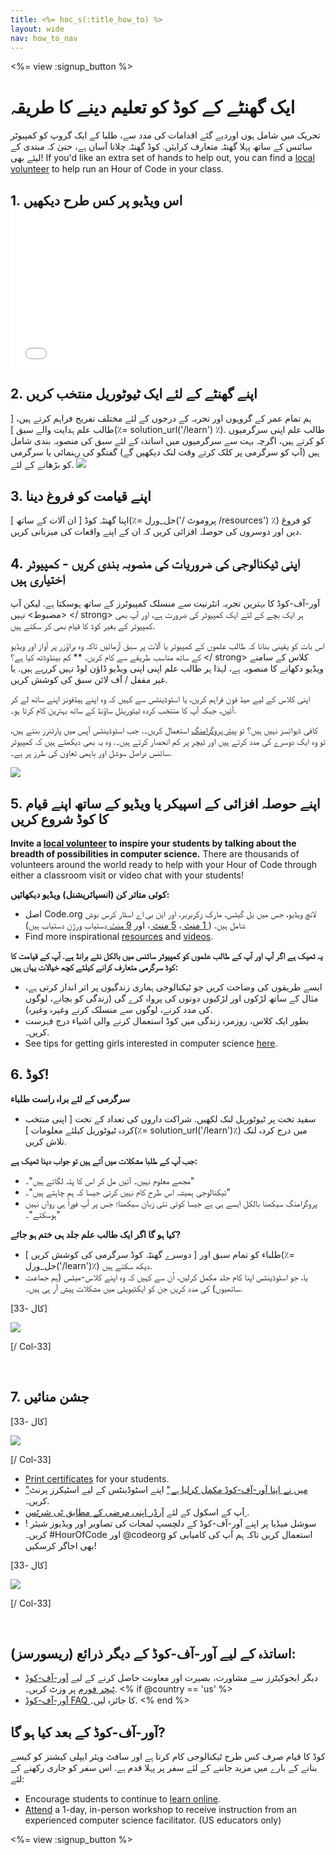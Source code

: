 ```yaml
---
title: <%= hoc_s(:title_how_to) %>
layout: wide
nav: how_to_nav
---
```

<%= view :signup_button %>

<h1>ایک گھنٹے کے کوڈ کو تعلیم دینے کا طریقہ</h1>

تحریک میں شامل ہوں اوردیے گئے اقدامات کی مدد سے، طلبا کے ایک گروپ کو کمپیوٹر سائنس کے ساتھ پہلا گھنٹہ متعارف کرایئں. کوڈ گھنٹہ چلانا آسان ہے، حتیٰ کہ مبتدی کے لیئے بھی! If you'd like an extra set of hands to help out, you can find a [local volunteer](<%= codeorg_url('/volunteer/local') %>) to help run an Hour of Code in your class.

## 1. اس ویڈیو پر کس طرح دیکھیں <iframe width="500" height="255" src="//www.youtube.com/embed/SrnvvWDm73k" frameborder="0" allowfullscreen mark="crwd-mark"></iframe> 

## 2. اپنے گھنٹے کے لئے ایک ٹیوٹوریل منتخب کریں

ہم تمام عمر کے گروہوں اور تجربہ کے درجوں کے لئے مختلف تفریح فراہم کرتے ہیں، [ طالب علم ہدایت والے سبق ](٪= solution_url('/learn') ٪). طالب علم اپنی سرگرمیوں کو کرتے ہیں، اگرچہ بہت سے سرگرمیوں میں اساتذہ کے لئے سبق کی منصوبہ بندی شامل ہیں (آپ کو سرگرمی پر کلک کرتے وقت لنک دیکھیں گے) گفتگو کی رہنمائی یا سرگرمی کو بڑھانے کے لئے. [![](/images/fit-700/tutorials.png)](<%=resolve_url('/learn') %>)

## 3. اپنے قیامت کو فروغ دینا

اپنا گھنٹہ کوڈ [ ان آلات کے ساتھ ](٪= حل_ورل('/ پروموٹ /resources') ٪) کو فروغ دیں اور دوسروں کی حوصلہ افزائی کریں کہ ان کے اپنے واقعات کی میزبانی کریں.

## 4. اپنی ٹیکنالوجی کی ضروریات کی منصوبہ بندی کریں - کمپیوٹر اختیاری ہیں

آور-آف-کوڈ کا بہترین تجربہ انٹرنیت سے منسلک کمپیوٹرز کے ساتھ ہوسکتا ہے. لیکن آپ <مضبوط> نہیں </ strong> ہر ایک بچے کے لئے ایک کمپیوٹر کی ضرورت ہے، اور آپ بھی کمپیوٹر کے بغیر کوڈ کا قیام بھی کر سکتے ہیں.

اس بات کو یقینی بنانا کہ طالب علموں کے کمپیوٹر یا آلات پر سبق آزمائیں تاکہ وہ براؤزر پر آواز اور ویڈیو کے ساتھ مناسب طریقے سے کام کریں. ** کم بینڈوڈتھ کیا ہے؟ </ strong> کلاس کے سامنے ویڈیو دکھانے کا منصوبہ ہے، لہذا ہر طالب علم اپنی اپنی ویڈیو ڈاؤن لوڈ نہیں کررہے ہیں. یا غیر مقفل / آف لائن سبق کی کوشش کریں.</p> 

اپنی کلاس کے لیے ھیڈ فون فراہم کریں، یا اسٹوڈینٹس سے کہیں کہ وہ اپنے ہیڈفونز اپنے ساتھ لے کر آئیں، جبکہ آپ کا منتخب کردہ ٹیٹوریئل ساؤنڈ کے ساتھ بہترین کام کرتا ہو۔.

کافی ڈیوائسز نہیں ہیں؟ </strong> تو [پیئر پروگرامنگ](https://www.youtube.com/watch?v=vgkahOzFH2Q) استعمال کریں۔. جب اسٹوڈینٹس آپس میں پارٹنرز بنتے ہیں، تو وہ ایک دوسرے کی مدد کرتے ہیں اور ٹیچر پر کم انحصار کرتے ہیں۔. وہ یہ بھی دیکھتے ہیں کہ کمپیوٹر سائنس دراصل سوشل اور باہمی تعاون کی طرز پر ہے۔.

<img src="/images/fit-350/group_ipad.jpg" />

## 5. اپنے حوصلہ افزائی کے اسپیکر یا ویڈیو کے ساتھ اپنے قیام کا کوڈ شروع کریں

**Invite a [local volunteer](<%= codeorg_url('/volunteer/local') %>) to inspire your students by talking about the breadth of possibilities in computer science.** There are thousands of volunteers around the world ready to help with your Hour of Code through either a classroom visit or video chat with your students!

**کوئی متاثر کن (انسپائریشنل) ویڈیو دیکھائیں:**

- اصل Code.org لانچ ویڈیو، جس میں بل گیٹس، مارک زکربربر، اور این بی اے اسٹار کرس بوش شامل ہیں. ([ 1 منٹ ](https://www.youtube.com/watch؟v=qYZF6oIZtfc)، <a href = "https://www.youtube.com/watch؟v ہیں = nKIu9yen5nc "> 5 منٹ </a>، اور [ 9 منٹ ](https://www.youtube.com/watch؟v=dU1xS07N-FA) دستیاب ورژن دستیاب ہیں)
- Find more inspirational [resources](<%= codeorg_url('/inspire') %>) and [videos](https://www.youtube.com/playlist?list=PLzdnOPI1iJNfpD8i4Sx7U0y2MccnrNZuP).

**یہ ٹھیک ہے اگر آپ اور آپ کے طالب علموں کو کمپیوٹر سائنس میں بالکل نئے برانڈ ہے. آپ کے قیامت کا کوڈ سرگرمی متعارف کرانے کیلئے کچھ خیالات یہاں ہیں:**

- ایسے طریقوں کی وضاحت کریں جو ٹیکنالوجی ہماری زندگیوں پر اثر انداز کرتی ہے، مثال کے ساتھ لڑکوں اور لڑکیوں دونوں کی پرواہ کرے گی (زندگی کو بچانے، لوگوں کی مدد کرنے، لوگوں سے منسلک کرنے وغیرہ وغیرہ).
- بطور ایک کلاس، روزمرہ زندگی میں کوڈ استعمال کرنے والی اشیاء درج فہرست کریں۔.
- See tips for getting girls interested in computer science [here](<%= codeorg_url('/girls')%>).

## 6. کوڈ!

**سرگرمی کے لئے براہ راست طلباء**

- سفید تخت پر ٹیوٹوریل لنک لکھیں. شراکت داروں کی تعداد کے تحت [ اپنی منتخب کردہ ٹیوٹوریل کیلئے معلومات ](٪= solution_url('/learn')٪) میں درج کردہ لنک تلاش کریں.

**جب آپ کے طلبا مشکلات میں آتے ہیں تو جواب دینا ٹھیک ہے:**

- مجھے معلوم نہیں۔ آئیں مل کر اس کا پتہ لگاتے ہیں"۔"
- ٹیکنالوجی ہمیشہ اس طرح کام نہیں کرتی جیسا کہ ہم چاہتے ہیں"۔"
- پروگرامنگ سیکھنا بالکل ایسے ہی ہے جیسا کوئی نئی زبان سیکھنا؛ جس پر آپ فوراً ہی رواں نہیں ہوسکتے"۔"

**کیا ہو گا اگر ایک طالب علم جلد ہی ختم ہو جائے?**

- طلباء کو تمام سبق اور [ دوسرے گھنٹہ کوڈ سرگرمی کی کوشش کریں ](٪= حل_ورل('/learn')٪) دیکھ سکتے ہیں.
- یا، جو اسٹوڈینٹس اپنا کام جلد مکمل کرلیں، اُن سے کہیں کہ وہ اپنے کلاس-میٹس (ہم جماعت ساتھیوں) کی مدد کریں جن کو ایکٹیویٹی میں مشکلات پیش آر ہی ہیں۔.

[کال -33]

![](/images/fit-250/highschoolgirls.jpeg)

[/ Col-33]

<p style="clear:both">&nbsp;</p>

## 7. جشن منائیں

[کال -33]

![](/images/fit-300/boy-certificate.jpg)

[/ Col-33]

- [Print certificates](<%= codeorg_url('/certificates')%>) for your students.
- ["میں نے اپنا آور-آف-کوڈ مکمل کرلیا ہے"](<%= resolve_url('/promote/resources#stickers') %>) اپنے اسٹوڈینٹس کے لیے اسٹیکرز پرنٹ کریں۔.
- آپ کے اسکول کے لئے [ آرڈر اپنی مرضی کے مطابق ٹی شرٹس ](http://blog.code.org/post/132608499493/hour-of-code-shirts-and-more).
- ! سوشل میڈیا پر اپنے آور-آف-کوڈ کے دلچسپ لمحات کی تصاویر اور ویڈیوز شیئر کریں۔ #HourOfCode اور @codeorg استعمال کریں تاکہ ہم آپ کی کامیابی کو بھی اجاگر کرسکیں!

[کال -33]

![](/images/fit-260/highlight-certificates.jpg)

[/ Col-33]

<p style="clear:both">&nbsp;</p>

## اساتذہ کے لیے آور-آف-کوڈ کے دیگر ذرائع (ریسورسز):

- دیگر ایجوکیٹرز سے مشاورت، بصیرت اور معاونت حاصل کرنے کے لیے [آور-آف-کوڈ ٹیچر فورم](http://forum.code.org/c/plc/hour-of-code) پر وزٹ کریں۔. <% if @country == 'us' %>
- [آور-آف-کوڈ FAQ ](https://support.code.org/hc/en-us/categories/200147083-Hour-of-Code)کا جائزہ لیں۔. <% end %>

## آور-آف-کوڈ کے بعد کیا ہو گا?

کوڈ کا قیام صرف کس طرح ٹیکنالوجی کام کرتا ہے اور سافٹ ویئر ایپلی کیشنز کو کیسے بنانے کے بارے میں مزید جاننے کے لئے سفر پر پہلا قدم ہے. اس سفر کو جاری رکھنے کے لئے:

- Encourage students to continue to [learn online](<%= codeorg_url('/learn/beyond')%>).
- [Attend](<%= codeorg_url('/professional-development-workshops') %>) a 1-day, in-person workshop to receive instruction from an experienced computer science facilitator. (US educators only)

<%= view :signup_button %>